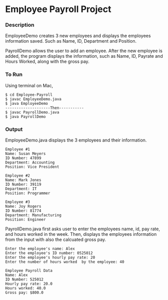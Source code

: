 # Employee Payroll Project

### Description

EmployeeDemo creates 3 new employees and displays the employees information saved. Such as Name, ID, Department and Position.

PayrollDemo allows the user to add an employee. After the new employee is added, the program displays the information, such as Name, ID, Payrate and Hours Worked, along with the gross pay. 

### To Run

Using terminal on Mac,

```
$ cd Employee-Payroll
$ javac EmployeeDemo.java
$ java EmployeeDemo
--------------------Then-----------
$ javac PayrollDemo.java
$ java PayrollDemo
```

### Output

EmployeeDemo.java displays the 3 employees and their information.

```
Employee #1
Name: Susan Meyers
ID Number: 47899
Department: Accounting
Position: Vice President

Employee #2
Name: Mark Jones
ID Number: 39119
Department: IT
Position: Programmer

Employee #3
Name: Joy Rogers
ID Number: 81774
Department: Manufacturing
Position: Engineer
```

PayrollDemo.java first asks user to enter the employees name, id, pay rate, and hours worked in the week. Then, displays the employees information from the input with also the calcuated gross pay. 

```
Enter the employee's name: Alex
Enter the employee's ID number: 0525012
Enter the employee's hourly pay rate: 20
Enter the number of hours worked  by the employee: 40

Employee Payroll Data
Name: Alex
ID Number: 525012
Hourly pay rate: 20.0
Hours worked: 40.0
Gross pay: $800.0
```
